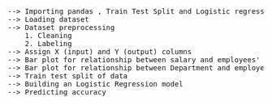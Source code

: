 <pre>
--> Importing pandas , Train Test Split and Logistic regression 
--> Loading dataset
--> Dataset preprocessing 
    1. Cleaning
    2. Labeling
--> Assign X (input) and Y (output) columns
--> Bar plot for relationship between salary and employees' retention
--> Bar plot for relationship between Department and employees' retention
--> Train test split of data
--> Building an Logistic Regression model
--> Predicting accuracy
</pre>
